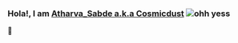 ### Hola!, I am [Atharva_Sabde a.k.a Cosmicdust](https://linkedin.com/in/sachinkumardhaka) ![ohh yess](https://user-images.githubusercontent.com/78366282/113204158-93569800-928a-11eb-867a-f7d700f96aa9.gif)

👋

<!--
**Atharva-Sabde/Atharva-Sabde** is a ✨ _special_ ✨ repository because its `README.md` (this file) appears on your GitHub profile.

Here are some ideas to get you started:

- 🔭 I’m currently working on ...
- 🌱 I’m currently learning ...
- 👯 I’m looking to collaborate on ...
- 🤔 I’m looking for help with ...
- 💬 Ask me about ...
- 📫 How to reach me: ...
- 😄 Pronouns: ...
- ⚡ Fun fact: ...
-->
